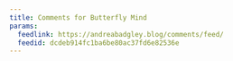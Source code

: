 ```yaml
---
title: Comments for Butterfly Mind
params:
  feedlink: https://andreabadgley.blog/comments/feed/
  feedid: dcdeb914fc1ba6be80ac37fd6e82536e
---
```

